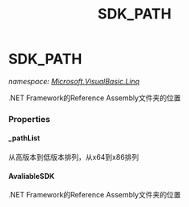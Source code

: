 ﻿---
title: SDK_PATH
---

# SDK_PATH
_namespace: [Microsoft.VisualBasic.Linq](N-Microsoft.VisualBasic.Linq.html)_

.NET Framework的Reference Assembly文件夹的位置



### Properties

#### _pathList
从高版本到低版本排列，从x64到x86排列
#### AvaliableSDK
.NET Framework的Reference Assembly文件夹的位置

